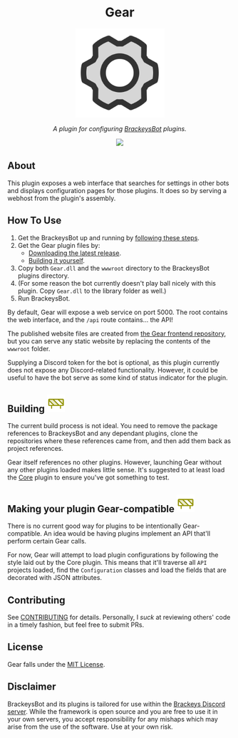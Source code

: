<h1 align="center">Gear</h1>
<p align="center"><img src="gear-six-duotone.png" width="200" /></p>
<p align="center"><i>A plugin for configuring <a href="https://github.com/oliverbooth/BrackeysBot">BrackeysBot</a> plugins.</i></p>
<p align="center"><img src="https://forthebadge.com/images/badges/you-didnt-ask-for-this.svg"/></p>

## About

This plugin exposes a web interface that searches for settings in other bots and displays configuration pages for those
plugins. It does so by serving a webhost from the plugin's assembly.

## How To Use

<ol>
    <li>Get the BrackeysBot up and running by <a href="https://github.com/BrackeysBot/BrackeysBot/wiki/Getting-started">following these steps</a>.</li>
    <li>Get the Gear plugin files by:
        <ul>
            <li><a href="https://github.com/auvalice/gear/releases/latest">Downloading the latest release</a>.</li>
            <li><a href="#Building-Gear">Building it yourself</a>.</li>
        </ul>
    </li>
    <li>Copy both <code>Gear.dll</code> and the <code>wwwroot</code> directory to the BrackeysBot plugins directory.</li>
    <li>(For some reason the bot currently doesn't play ball nicely with this plugin. Copy <code>Gear.dll</code> to the library folder as well.)</li>
    <li>Run BrackeysBot.</li>
</ol>

By default, Gear will expose a web service on port 5000. The root contains the web interface, and the <code>/api</code> route contains... the API!

The published website files are created from <a href="https://github.com/auvalice/gear-frontend">the Gear frontend
repository</a>, but you can serve any static website by replacing the contents of the <code>wwwroot</code> folder.

Supplying a Discord token for the bot is optional, as this plugin currently does not expose any Discord-related
functionality. However, it could be useful to have the bot serve as some kind of status indicator for the plugin.

## Building <img width=40 src="barricade-duotone.png" title="Under construction!">

The current build process is not ideal. You need to remove the package references to BrackeysBot and any dependant
plugins, clone the repositories where these references came from, and then add them back as project references.

Gear itself references no other plugins. However, launching Gear without any other plugins loaded makes little sense.
It's suggested to at least load the <a href="https://github.com/brackeysbot/brackeysbot.core">Core</a> plugin to ensure you've got something to test.

## Making your plugin Gear-compatible <img width=40 src="barricade-duotone.png" title="Under construction!">

There is no current good way for plugins to be intentionally Gear-compatible. An idea would be having plugins implement
an API that'll perform certain Gear calls.

For now, Gear will attempt to load plugin configurations by following the style laid out by the Core plugin. This means
that it'll traverse all `API` projects loaded, find the <code>Configuration</code> classes and load the fields that are
decorated with JSON attributes.

## Contributing

See [CONTRIBUTING](CONTRIBUTING.md) for details. Personally, I _suck_ at reviewing others' code in a timely fashion, but
feel free to submit PRs.

## License

Gear falls under the [MIT License](LICENSE.md).

## Disclaimer

BrackeysBot and its plugins is tailored for use within the [Brackeys Discord server](https://discord.gg/brackeys). While
the framework is open source and you are free to use it in your own servers, you accept responsibility for any mishaps
which may arise from the use of the software. Use at your own risk.
